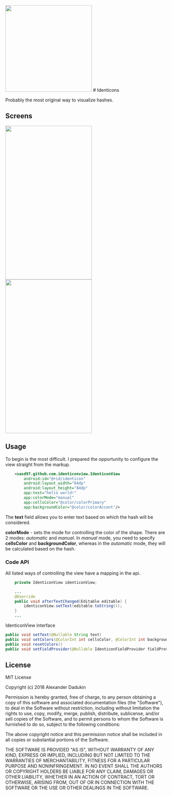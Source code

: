 <img src="https://raw.githubusercontent.com/st235/Identicons/master/pictures/logo.png" width="270" height="270">
# Identicons

Probably the most original way to visualize hashes.

## Screens
<img src="https://raw.githubusercontent.com/st235/Identicons/master/pictures/homescreen.png" width="270" height="480"> <img src="https://raw.githubusercontent.com/st235/Identicons/master/pictures/app.png" width="270" height="480">

## Usage
To begin is the most difficult.
I prepared the opportunity to configure the view straight from the markup.

```xml
    <sasd97.github.com.identiconview.IdenticonView
        android:id="@+id/identicon"
        android:layout_width="84dp"
        android:layout_height="84dp"
        app:text="hello world!"
        app:colorMode="manual"
        app:cellsColor="@color/colorPrimary"
        app:backgroundColor="@color/colorAccent"/>
```

The **text** field allows you to enter text based on which the hash will be considered.

**colorMode** - sets the mode for controlling the color of the shape. There are 2 modes: _automatic_ and _manual_. In _manual_ mode, you need to specify **cellsColor** and **backgroundColor**, whereas in the _automatic_ mode, they will be calculated based on the hash.


### Code API

All listed ways of controlling the view have a mapping in the api.

```java
    private IdenticonView identiconView;

    ...
    @Override
    public void afterTextChanged(Editable editable) {
        identiconView.setText(editable.toString());
    }
    ...    
```

IdenticonView interface

```java
public void setText(@Nullable String text)
public void setColors(@ColorInt int cellsColor, @ColorInt int backgroundColor)
public void resetColors() 
public void setFieldProvider(@Nullable IdenticonFieldProvider fieldProvider)
```

## License

MIT License

Copyright (c) 2018 Alexander Dadukin

Permission is hereby granted, free of charge, to any person obtaining a copy
of this software and associated documentation files (the "Software"), to deal
in the Software without restriction, including without limitation the rights
to use, copy, modify, merge, publish, distribute, sublicense, and/or sell
copies of the Software, and to permit persons to whom the Software is
furnished to do so, subject to the following conditions:

The above copyright notice and this permission notice shall be included in all
copies or substantial portions of the Software.

THE SOFTWARE IS PROVIDED "AS IS", WITHOUT WARRANTY OF ANY KIND, EXPRESS OR
IMPLIED, INCLUDING BUT NOT LIMITED TO THE WARRANTIES OF MERCHANTABILITY,
FITNESS FOR A PARTICULAR PURPOSE AND NONINFRINGEMENT. IN NO EVENT SHALL THE
AUTHORS OR COPYRIGHT HOLDERS BE LIABLE FOR ANY CLAIM, DAMAGES OR OTHER
LIABILITY, WHETHER IN AN ACTION OF CONTRACT, TORT OR OTHERWISE, ARISING FROM,
OUT OF OR IN CONNECTION WITH THE SOFTWARE OR THE USE OR OTHER DEALINGS IN THE
SOFTWARE.
